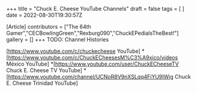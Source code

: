 +++
title = "Chuck E. Cheese YouTube Channels"
draft = false
tags = [ ]
date = 2022-08-30T19:30:57Z

[Article]
contributors = ["The 64th Gamer","CECBowlingGreen","Rexburg090","ChuckEPediaIsTheBest!"]
gallery = []
+++
TODO: Channel Histories

[https://www.youtube.com/c/chuckecheese YouTube]
*[https://www.youtube.com/c/ChuckECheesesM%C3%A9xico/videos México YouTube]
*[https://www.youtube.com/user/ChuckECheeseTV Chuck E. Cheese TV YouTube]
*[https://www.youtube.com/channel/UCNoR8V9nXSLqq4FiYU9IWig Chuck E. Cheese Trinidad YouTube]